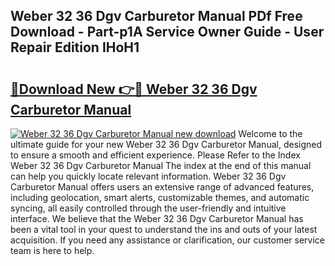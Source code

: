 ## Weber 32 36 Dgv Carburetor Manual PDf Free Download - Part-p1A Service Owner Guide - User Repair Edition IHoH1

# <h2><a href="http://bc59193.oget.top/?id=Weber+32+36+Dgv+Carburetor+Manual">🔗Download New 👉🔴 Weber 32 36 Dgv Carburetor Manual</a></h2>

[![Weber 32 36 Dgv Carburetor Manual new download](https://i.imgur.com/5g1atiW.png)](http://bc59193.oget.top/?id=Weber+32+36+Dgv+Carburetor+Manual)
Welcome to the ultimate guide for your new Weber 32 36 Dgv Carburetor Manual, designed to ensure a smooth and efficient experience. Please Refer to the Index Weber 32 36 Dgv Carburetor Manual The index at the end of this manual can help you quickly locate relevant information. Weber 32 36 Dgv Carburetor Manual offers users an extensive range of advanced features, including geolocation, smart alerts, customizable themes, and automatic syncing, all easily controlled through the user-friendly and intuitive interface. We believe that the Weber 32 36 Dgv Carburetor Manual has been a vital tool in your quest to understand the ins and outs of your latest acquisition. If you need any assistance or clarification, our customer service team is here to help.
